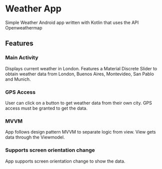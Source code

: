 # Weather App
Simple Weather Android app written with Kotlin that uses the API Openweathermap

## Features
### Main Activity
Displays current weather in London. Features a Material Discrete Slider to obtain weather data from London,
Buenos Aires, Montevideo, San Pablo and Munich.

### GPS Access
User can click on a button to get weather data from their own city. GPS access must be granted to get the data.

### MVVM
App follows design pattern MVVM to separate logic from view. View gets data through the Viewmodel.

### Supports screen orientation change
App supports screen orientation change to show the data.